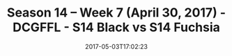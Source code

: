 ---
title: Season 14 – Week 7 (April 30, 2017) - DCGFFL - S14 Black vs S14 Fuchsia
teams-score:
- team: _teams/s14-black.md
  score:
- team: _teams/s14-fuchsia.md
  score: 0
mvp: N/A
game-ball: N/A
season: 14
week: 7
date: '2017-05-03T17:02:23'
pageid: season-14-week-7-april-30-2017-5091-vs-5096
---